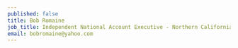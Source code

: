```yaml
---
published: false
title: Bob Romaine
job_title: Independent National Account Executive - Northern California & Las Vegas
email: bobromaine@yahoo.com
---
```


